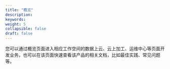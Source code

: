 ```yaml
---
title: "概览"
description:  
keywords: 
weight: 5
collapsible: false
draft: false
---
```

   
您可以通过概览页面进入相应工作空间的数据上云、云上加工、运维中心等页面开发业务，也可以在该页面快速查看该产品的相关文档，比如最佳实践、常见问题等。

